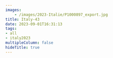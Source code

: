 ```yaml
---
images:
    - /images/2023-Italie/P1000897_export.jpg
title: Italy-43
date: 2023-09-01T16:31:13
tags:
- all
- italy2023
multipleColumn: false
hideTitle: true
---
```

